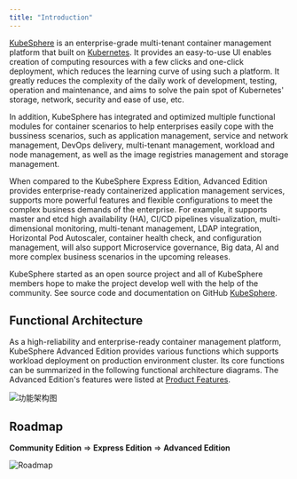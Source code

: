 ```yaml
---
title: "Introduction"
---
```


[KubeSphere](https://kubesphere.io) is an enterprise-grade multi-tenant container management platform that built on [Kubernetes](https://kubernetes.io). It provides an easy-to-use UI enables creation of computing resources with a few clicks and one-click deployment, which reduces the learning curve of using such a platform. It greatly reduces the complexity of the daily work of development, testing, operation and maintenance, and aims to solve the pain spot of Kubernetes' storage, network, security and ease of use, etc. 

In addition, KubeSphere has integrated and optimized multiple functional modules for container scenarios to help enterprises easily cope with the bussiness scenarios, such as application management, service and network management, DevOps delivery, multi-tenant management, workload and node management, as well as the image registries management and storage management. 


When compared to the KubeSphere Express Edition, Advanced Edition provides enterprise-ready containerized application management services, supports more powerful features and flexible configurations to meet the complex business demands of the enterprise. For example, it supports master and etcd high availability (HA), CI/CD pipelines visualization, multi-dimensional monitoring, multi-tenant management, LDAP integration, Horizontal Pod Autoscaler, container health check, and configuration management, will also support Microservice governance, Big data, AI and more complex business scenarios in the upcoming releases.


KubeSphere started as an open source project and all of KubeSphere members hope to make the project develop well with the help of the community. See source code and documentation on GitHub [KubeSphere](https://github.com/kubesphere).

## Functional Architecture

As a high-reliability and enterprise-ready container management platform, KubeSphere Advanced Edition provides various functions which supports workload deployment on production environment cluster. Its core functions can be summarized in the following functional architecture diagrams. The Advanced Edition's features were listed at [Product Features](../features). 

![功能架构图](/kubesphere-landscape-en.svg)

## Roadmap

**Community Edition** => **Express Edition** => **Advanced Edition** 

![Roadmap](/roadmap-en.svg)

